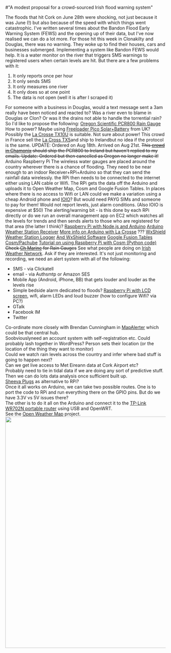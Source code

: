 #"A modest proposal for a crowd-sourced Irish flood warning system"

The floods that hit Cork on June 28th were shocking, not just because it was June (!) but also because of the speed with which things went catastrophic. I've written several times about the Bandon Flood Early Warning System (FEWS) and the opening up of their data, but I've now realised we can do a lot more. For those hit this week in Clonakilty and Douglas, there was no warning. They woke up to find their houses, cars and businesses submerged. Implementing a system like Bandon FEWS would help. It is a water monitor on the river that triggers SMS warnings to registered users when certain levels are hit. But there are a few problems with it:
<ol>
	<li>It only reports once per hour</li>
	<li>It only sends SMS</li>
	<li>It only measures one river</li>
	<li>It only does so at one point</li>
	<li>The data is not open (well it is after I scraped it)</li>
</ol>
For someone with a business in Douglas, would a text message sent a 3am really have been noticed and reacted to? Was a river even to blame in Douglas or Clon? Or was it the drains not able to handle the torrential rain? So I'd like to propose the following: <a href="http://uk.oregonscientific.com/shop/product.asp?para2=Weather&amp;para1=Rain-Gauges&amp;para3=PCR800-Rain-Gauge-for-WMR-Series">Oregon Scientific PCR800 Rain Gauge</a> How to power? Maybe using <a href="http://freeloadersolar.com/shop/freeloader-pico.htm">Freeloader Pico Solar+Battery</a> from UK? Possibly the <a href="http://www.amazon.com/La-Crosse-TX10U-Rain-Sensor/dp/B000A2NF2S">La Crosse TX10U</a> is suitable. Not sure about power! This crowd in France sell the <a href="http://www.meteotronic.com/P-37-84-en--A1-tx5-transmitters-rain-meters.html#">La Cross TX5</a>and ship to Irelandbut no idea if the protocol is the same. UPDATE: Ordered on Aug 18th. Arrived on Aug 21st. <del>This <a href="http://www.eyeshop.com/en/pdt/Accessories/Oregon-Scientific--PCR-800-4891475055512/Oregon-Scientific/?idpdt=64183">crowd in Chamonix</a> should ship the PCR800 to Ireland but haven't replied to my emails. Update: Ordered but then cancelled as Oregon no longer make it!</del> Arduino Raspberry Pi The wireless water gauges are placed around the country wherever there is a chance of flooding. They need to be near enough to an indoor Receiver+RPi+Arduino so that they can send the rainfall data wirelessly. the RPi then needs to be connected to the internet either using LAN cable or Wifi. The RPi gets the data off the Arduino and uploads it to Open Weather Map, Cosm and Google Fusion Tables. In places where there is no access to Wifi or LAN could we make a variation using a cheap Android phone and <a href="http://www.sparkfun.com/products/10748">IOIO</a>? But would need PAYG SIMs and someone to pay for them! Would not report levels, just alarm conditions. (Also IOIO is expensive at $50) The alerting/warning bit - is this done by each RPi directly or do we run an overall management app on EC2 which watches all the levels for trends and then sends alerts to those who are registered for that area (the latter I think)? <a href="http://alexandre.alapetite.fr/doc-alex/raspberrypi-nodejs-arduino/">Raspberry Pi with Node.js and Arduino</a> <a href="http://www.practicalarduino.com/projects/weather-station-receiver">Arduino Weather Station Receiver</a> <a href="http://www.arduino.cc/cgi-bin/yabb2/YaBB.pl?num=1256657250">More info on Arduino with La Crosse</a> ??? <a href="http://wmrx00.sourceforge.net/Arduino/WxShield-V1.html">WxShield Weather Station Logger</a> <a href="http://sourceforge.net/projects/wmrx00/files/Current%20Stable%20Release/">And WxShield Software</a> <a href="http://www.google.com/fusiontables/Home/">Google Fusion Tables</a> <a href="http://www.cosm.com">Cosm/Pachube</a> <a href="http://learn.adafruit.com/send-raspberry-pi-data-to-cosm/necessary-packages">Tutorial on using Raspberry Pi with Cosm (Python code)</a> <del>Check <a href="http://www.chmarine.com">Ch Marine</a> for Rain Gauges</del> See what people are doing on <a href="http://www.irelandsweather.com/forum/index.php?topic=2310.msg52009#msg52009">Irish Weather Network</a>. Ask if they are interested. It's not just monitoring and recording, we need an alert system with all of the following:
<ul>
	<li>SMS - via Clickatell</li>
	<li>email - via Authsmtp or Amazon SES</li>
	<li>Mobile App (Android, iPhone, BB) that gets louder and louder as the levels rise</li>
	<li>Simple bedside alarm dedicated to floods? <a href="http://tech2077.blogspot.ie/2012/06/running-hd44780-lcd-over-i2c-on.html">Raspberry Pi with LCD screen</a>, wifi, alarm LEDs and loud buzzer (how to configure Wifi? via PC?)</li>
	<li>GTalk</li>
	<li>Facebook IM</li>
	<li>Twitter</li>
</ul>
<div>Co-ordinate more closely with Brendan Cunningham in <a href="http://mapalerter.com">MapAlerter</a> which could be that central hub.</div>
<div></div>
<div>Soobviouslyneed an account system with self-registration etc. Could probably lash together in WordPress? Person sets their location (or the location of the thing they want to monitor)</div>
<div></div>
<div>Could we watch rain levels across the country and infer where bad stuff is going to happen next?</div>
<div></div>
<div>Can we get live access to Met Eireann data at Cork Airport etc?</div>
<div></div>
<div>Probably need to tie in tidal data if we are doing any sort of predictive stuff.</div>
<div></div>
<div>Then we can do lots data analysis once sufficient built up.</div>
<div></div>
<div><a href="http://www.newit.co.uk/shop/products.php?cat=5">Sheeva Plugs</a> as alternative to RPi?</div>
<div></div>
<div>Once it all works on Arduino, we can take two possible routes. One is to port the code to RPi and run everything there on the GPIO pins. But do we have 3.3V vs 5V issues there?</div>
<div></div>
<div>The other is to do it all on the Arduino and connect it to the <a href="http://www.amazon.co.uk/Link-TL-WR702N-150Mbps-Wireless-Router/dp/B006PYGWG6/ref=sr_1_11?ie=UTF8&amp;qid=1345903945&amp;sr=8-11">TP-Link WR702N portable router</a> using USB and OpenWRT.</div>
See the <a href="http://openweathermap.org">Open Weather Map</a> project. <a href="https://s3-eu-west-1.amazonaws.com/conoroneill.net/wp-content/uploads/2012/06/owm01.png"><img class="alignnone size-full wp-image-771" title="owm01" src="https://s3-eu-west-1.amazonaws.com/conoroneill.net/wp-content/uploads/2012/06/owm01.png" alt="" width="709" height="727" /></a>